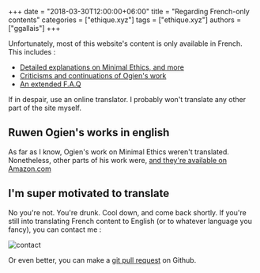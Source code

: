 +++
date = "2018-03-30T12:00:00+06:00"
title = "Regarding French-only contents"
categories = ["ethique.xyz"]
tags = ["ethique.xyz"]
authors = ["ggallais"]
+++

Unfortunately, most of this website's content is only available in French. This includes :

* [Detailed explanations on Minimal Ethics, and more](/page/)
* [Criticisms and continuations of Ogien's work](/blog/)
* [An extended F.A.Q](/page/faq/)

If in despair, use an online translator. I probably won't translate any other part of the site myself.

## Ruwen Ogien's works in english

As far as I know, Ogien's work on Minimal Ethics weren't translated. Nonetheless, other parts of his work were, [and they're available on Amazon.com](https://www.amazon.com/Ruwen-Ogien/e/B00IVBMJ4K/ref=sr_ntt_srch_lnk_1?qid=1522496231&sr=8-1)

## I'm super motivated to translate

No you're not. You're drunk. Cool down, and come back shortly. If you're still into translating French content to English (or to whatever language you fancy), you can contact me :

![contact](/media/contact.png)

Or even better, you can make a [git pull request](https://github.com/druxstr/ethique.xyz/tree/master/content) on Github.

